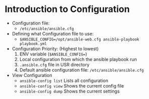 # Introduction to Configuration

* Configuration file:
    * `/etc/ansible/ansible.cfg`
* Defining what Configuration file to use:
    * `$ANSIBLE_CONFIG=/opt/ansible-web.cfg ansible-playbook playbook.yml`
* Configuration Priority: (Highest to lowest)
    1) ENV variable (`$ANSIBLE_CONFIG=`)
    2) Local configuration from which the ansible playbook run
    3) `.ansible.cfg` file in USR directory
    4) Default ansible configuration file: `/etc/ansible/ansible.cfg`
* View Configuration
    * `ansible-config list` Lists all configuration
    * `ansible-config view` Shows the current config file
    * `ansible-config dump` Shows the current settings 